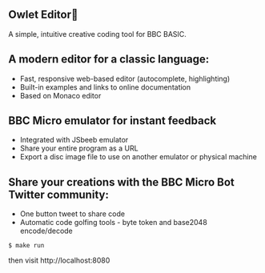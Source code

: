 ## Owlet Editor🦉 
A simple, intuitive creative coding tool for BBC BASIC. 

## A modern editor for a classic language:

* Fast, responsive web-based editor (autocomplete, highlighting)
* Built-in examples and links to online documentation
* Based on Monaco editor

## BBC Micro emulator for instant feedback

* Integrated with JSbeeb emulator
* Share your entire program as a URL
* Export a disc image file to use on another emulator or physical machine

## Share your creations with the BBC Micro Bot Twitter community:

* One button tweet to share code
* Automatic code golfing tools - byte token and base2048 encode/decode

```
$ make run
```

then visit http://localhost:8080
